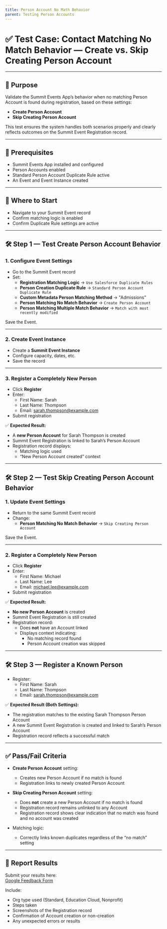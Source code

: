 ```yaml
---
title: Person Account No Math Behavior
parent: Testing Person Accounts
---
```


# ✅ Test Case: Contact Matching No Match Behavior — Create vs. Skip Creating Person Account

---

## 🎯 Purpose

Validate the Summit Events App’s behavior when no matching Person Account is found during registration, based on these settings:

- **Create Person Account**
- **Skip Creating Person Account**

This test ensures the system handles both scenarios properly and clearly reflects outcomes on the Summit Event Registration record.

---

## 🔗 Prerequisites

- Summit Events App installed and configured
- Person Accounts enabled
- Standard Person Account Duplicate Rule active
- An Event and Event Instance created

---

## 🏁 Where to Start

- Navigate to your Summit Event record
- Confirm matching logic is enabled
- Confirm Duplicate Rule settings are active

---

## 🛠 Step 1 — Test **Create Person Account** Behavior

### 1. Configure Event Settings

- Go to the Summit Event record
- Set:
  - **Registration Matching Logic** → `Use Salesforce Duplicate Rules`
  - **Person Creation Duplicate Rule** → `Standard Person Account Duplicate Rule`
  - **Custom Metadata Person Matching Method** → "Admissions"
  - **Person Matching No Match Behavior** → `Create Person Account`
  - **Person Matching Multiple Match Behavior** → `Match with most recently modified`

Save the Event.

---

### 2. Create Event Instance

- Create a **Summit Event Instance**
- Configure capacity, dates, etc.
- Save the record

---

### 3. Register a Completely New Person

- Click **Register**
- Enter:
  - First Name: Sarah
  - Last Name: Thompson
  - Email: sarah.thompson@example.com
- Submit registration

✅ **Expected Result:**
- A **new Person Account** for Sarah Thompson is created
- Summit Event Registration is linked to Sarah’s Person Account
- Registration record displays:
  - Matching logic used
  - “New Person Account created” context

---

## 🛠 Step 2 — Test **Skip Creating Person Account** Behavior

### 1. Update Event Settings

- Return to the same Summit Event record
- Change:
  - **Person Matching No Match Behavior** → `Skip Creating Person Account`

Save the Event.

---

### 2. Register a Completely New Person

- Click **Register**
- Enter:
  - First Name: Michael
  - Last Name: Lee
  - Email: michael.lee@example.com
- Submit registration

✅ **Expected Result:**
- **No new Person Account** is created
- Summit Event Registration is still created
- Registration record:
  - Does **not** have an Account linked
  - Displays context indicating:
    - No matching record found
    - Person Account creation was skipped

---

## 🛠 Step 3 — Register a Known Person

- Register:
  - First Name: Sarah
  - Last Name: Thompson
  - Email: sarah.thompson@example.com

✅ **Expected Result (Both Settings):**
- The registration matches to the existing Sarah Thompson Person Account
- A new Summit Event Registration is created and linked to Sarah’s Person Account
- Registration record reflects a successful match

---

## ✅ Pass/Fail Criteria

- **Create Person Account** setting:
  - Creates new Person Account if no match is found
  - Registration links to newly created Person Account

- **Skip Creating Person Account** setting:
  - Does **not** create a new Person Account if no match is found
  - Registration record remains unlinked to any Account
  - Registration record shows clear indication that no match was found and no account was created

- Matching logic:
  - Correctly links known duplicates regardless of the “no match” setting

---

## 💬 Report Results

Submit your results here:  
[Google Feedback Form](https://forms.gle/LDMYekkdJoLvYah66)

Include:
- Org type used (Standard, Education Cloud, Nonprofit)
- Steps taken
- Screenshots of the Registration record
- Confirmation of Account creation or non-creation
- Any unexpected errors or results

